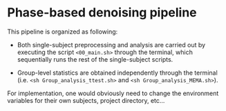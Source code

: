 # Phase-based denoising pipeline

This pipeline is organized as following:

* Both single-subject preprocessing and analysis are carried out by executing the script `<00_main.sh>` through the terminal, which sequentially runs the rest of the single-subject scripts. 

* Group-level statistics are obtained independently through the terminal (i.e. `<sh Group_analysis_ttest.sh>` and `<sh Group_analysis_MEMA.sh>`).  

For implementation, one would obviously need to change the environment variables for their own subjects, project directory, etc...

